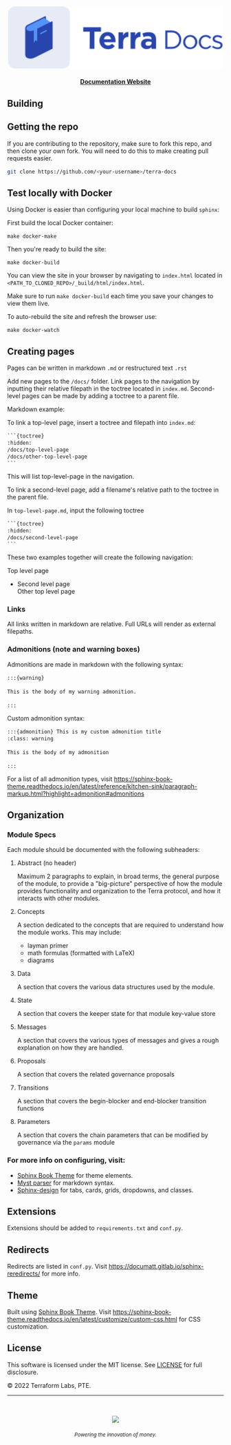 <p>&nbsp;</p>
<p align="center">
<img src="./img/docs_logo.svg" width=500>
</p>

<div align="center">
  <h4>
    <a href="https://docs.terra.money/">Documentation Website</a>
  </h4>
</div>



## Building

## Getting the repo

If you are contributing to the repository, make sure to fork this repo, and then clone your own fork. You will need to do this to make creating pull requests easier.

```bash
git clone https://github.com/<your-username>/terra-docs
```

## Test locally with Docker

Using Docker is easier than configuring your local machine to build `sphinx`:

First build the local Docker container:

```
make docker-make
```

Then you're ready to build the site:

```
make docker-build
```

You can view the site in your browser by navigating to `index.html` located in `<PATH_TO_CLONED_REPO>/_build/html/index.html`.

Make sure to run `make docker-build` each time you save your changes to view them live.

To auto-rebuild the site and refresh the browser use: 

```
make docker-watch
```



## Creating pages
 
Pages can be written in markdown `.md` or restructured text `.rst`
 
Add new pages to the `/docs/` folder. Link pages to the navigation by inputting their relative filepath in the toctree located in `index.md`. Second-level pages can be made by adding a toctree to a parent file.
 
Markdown example:
 
To link a top-level page, insert a toctree and filepath into `index.md`:
 
````
```{toctree}
:hidden:
/docs/top-level-page
/docs/other-top-level-page
```
````
 
This will list top-level-page in the navigation.
 
To link a second-level page, add a filename's relative path to the toctree in the parent file.
 
In `top-level-page.md`, input the following toctree
 
````
```{toctree}
:hidden:
/docs/second-level-page
```
````
 
These two examples together will create the following navigation:
 
Top level page
- Second level page  
Other top level page
 
### Links
 
All links written in markdown are relative. Full URLs will render as external filepaths.
 
### Admonitions (note and warning boxes)
 
Admonitions are made in markdown with the following syntax:
 
```
:::{warning}
 
This is the body of my warning admonition.
 
:::
```
 
Custom admonition syntax:
 
```
:::{admonition} This is my custom admonition title
:class: warning
 
This is the body of my admonition
 
:::
```
 
For a list of all admonition types, visit https://sphinx-book-theme.readthedocs.io/en/latest/reference/kitchen-sink/paragraph-markup.html?highlight=admonition#admonitions
 
 
 ## Organization

### Module Specs

Each module should be documented with the following subheaders:

1. Abstract (no header)

   Maximum 2 paragraphs to explain, in broad terms, the general purpose of the module, to provide a "big-picture" perspective of how the module provides functionality and organization to the Terra protocol, and how it interacts with other modules.

2. Concepts

   A section dedicated to the concepts that are required to understand how the module works. This may include:

   - layman primer
   - math formulas (formatted with LaTeX)
   - diagrams

3. Data

   A section that covers the various data structures used by the module.

4. State

   A section that covers the keeper state for that module key-value store

5. Messages

   A section that covers the various types of messages and gives a rough explanation on how they are handled.

6. Proposals

   A section that covers the related governance proposals

7. Transitions

   A section that covers the begin-blocker and end-blocker transition functions

8. Parameters

   A section that covers the chain parameters that can be modified by governance via the `params` module


### For more info on configuring, visit:
 
- [Sphinx Book Theme](https://sphinx-book-theme.readthedocs.io/en/stable/) for theme elements.
- [Myst parser](https://myst-parser.readthedocs.io/en/latest/index.html) for markdown syntax.
- [Sphinx-design](https://sphinx-design.readthedocs.io/en/sbt-theme/index.html) for tabs, cards, grids, dropdowns, and classes.
 
## Extensions
 
Extensions should be added to `requirements.txt` and `conf.py`.
 
## Redirects
 
Redirects are listed in `conf.py`. Visit https://documatt.gitlab.io/sphinx-reredirects/ for more info.
 
## Theme
 
Built using [Sphinx Book Theme](https://sphinx-book-theme.readthedocs.io/en/stable/). Visit https://sphinx-book-theme.readthedocs.io/en/latest/customize/custom-css.html for CSS customization.
 

## License

This software is licensed under the MIT license. See [LICENSE](./LICENSE) for full disclosure.

© 2022 Terraform Labs, PTE.

<hr/>

<p>&nbsp;</p>
<p align="center">
    <a href="https://www.terra.money/"><img src="http://www.terra.money/logos/terra_logo.svg" align="center" width=200/></a>
</p>
<div align="center">
  <sub><em>Powering the innovation of money.</em> </sub>
</div>
